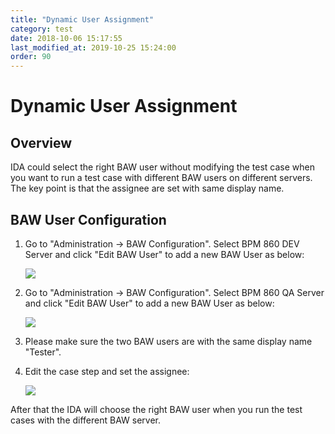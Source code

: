 ```yaml
---
title: "Dynamic User Assignment"
category: test
date: 2018-10-06 15:17:55
last_modified_at: 2019-10-25 15:24:00
order: 90
---
```


# Dynamic User Assignment


## Overview

IDA could select the right BAW user without modifying the test case when you want to run a test case with different BAW users on different servers. The key point is that the assignee are set with same display name.


## BAW User Configuration

1. Go to "Administration -> BAW Configuration". Select BPM 860 DEV Server and click "Edit BAW User" to add a new BAW User as below:  

    ![][bpm_user_dev]

2. Go to "Administration -> BAW Configuration". Select BPM 860 QA Server and click "Edit BAW User" to add a new BAW User as below:  

    ![][bpm_user_qa]

3. Please make sure the two BAW users are with the same display name "Tester".

4. Edit the case step and set the assignee:

    ![][bpm_user_assignee]

[bpm_user_dev]: ../images/test/bpm_user_dev.png  
[bpm_user_qa]: ../images/test/bpm_user_qa.png  
[bpm_user_assignee]: ../images/test/bpm_user_assignee.png


After that the IDA will choose the right BAW user when you run the test cases with the different BAW server.

